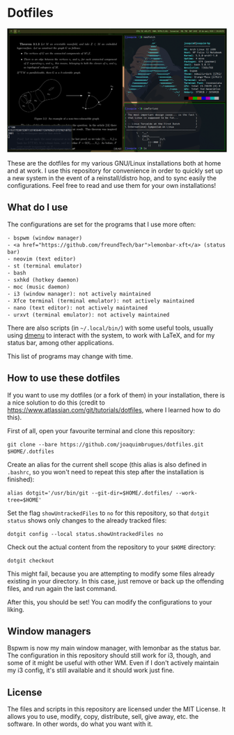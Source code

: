 # Dotfiles

![Screenshot of my desktop](https://github.com/joaquimbrugues/dotfiles/raw/master/screenshots/scrot-19-03-2020.png)

These are the dotfiles for my various GNU/Linux installations both at home and at work. I use this repository for convenience in order to quickly set up a new system in the event of a reinstall/distro hop, and to sync easily the configurations. Feel free to read and use them for your own installations!

## What do I use

The configurations are set for the programs that I use more often:

	- bspwm (window manager)
	- <a href="https://github.com/freundTech/bar">lemonbar-xft</a> (status bar)
	- neovim (text editor)
	- st (terminal emulator)
	- bash
	- sxhkd (hotkey daemon)
	- moc (music daemon)
	- i3 (window manager): not actively maintained
	- Xfce terminal (terminal emulator): not actively maintained
	- nano (text editor): not actively maintained
	- urxvt (terminal emulator): not actively maintained

There are also scripts (in `~/.local/bin/`) with some useful tools, usually using [dmenu](https://tools.suckless.org/dmenu/) to interact with the system, to work with LaTeX, and for my status bar, among other applications.

This list of programs may change with time.

## How to use these dotfiles

If you want to use my dotfiles (or a fork of them) in your installation, there is a nice solution to do this (credit to https://www.atlassian.com/git/tutorials/dotfiles, where I learned how to do this).

First of all, open your favourite terminal and clone this repository:

```
git clone --bare https://github.com/joaquimbrugues/dotfiles.git $HOME/.dotfiles
```

Create an alias for the current shell scope (this alias is also defined in `.bashrc`, so you won't need to repeat this step after the installation is finished):

```
alias dotgit='/usr/bin/git --git-dir=$HOME/.dotfiles/ --work-tree=$HOME'
```
Set the flag `showUntrackedFiles` to `no` for this repository, so that `dotgit status` shows only changes to the already tracked files:

```
dotgit config --local status.showUntrackedFiles no
```

Check out the actual content from the repository to your `$HOME` directory:

```
dotgit checkout
```

This might fail, because you are attempting to modify some files already existing in your directory. In this case, just remove or back up the offending files, and run again the last command.

After this, you should be set! You can modify the configurations to your liking.

## Window managers

Bspwm is now my main window manager, with lemonbar as the status bar. The configuration in this repository should still work for i3, though, and some of it might be useful with other WM. Even if I don't actively maintain my i3 config, it's still available and it should work just fine.

## License

The files and scripts in this repository are licensed under the MIT License. It allows you to use, modify, copy, distribute, sell, give away, etc. the software. In other words, do what you want with it.
